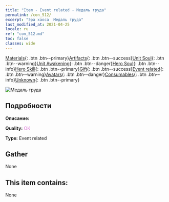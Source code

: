 ```yaml
---
title: "Item - Event related - Медаль труда"
permalink: /con_512/
excerpt: "Эра хаоса  Медаль труда"
last_modified_at: 2021-04-25
locale: ru
ref: "con_512.md"
toc: false
classes: wide
---
```

 [Materials](/ItemsRU/){: .btn .btn--primary}[Artifacts](/ItemsRU/Artifacts/){: .btn .btn--success}[Unit Soul](/ItemsRU/UnitSoul/){: .btn .btn--warning}[Unit Awakening](/ItemsRU/UnitAwakening/){: .btn .btn--danger}[Hero Soul](/ItemsRU/HeroSoul/){: .btn .btn--info}[Hero Skill](/ItemsRU/HeroSkill/){: .btn .btn--primary}[Gift](/ItemsRU/Gift/){: .btn .btn--success}[Event related](/ItemsRU/Events/){: .btn .btn--warning}[Avatars](/ItemsRU/Avatars/){: .btn .btn--danger}[Consumables](/ItemsRU/Consumables/){: .btn .btn--info}[Unknown](/ItemsRU/Unknown/){: .btn .btn--primary}

 ![Медаль труда](/images/t/i_10002.png)

## Подробности
 **Описание:** 

 **Quality:** <span style="color: #DA70D6">OK</span>

 **Type:** Event related

## Gather

  None

## This item contains:

  None

